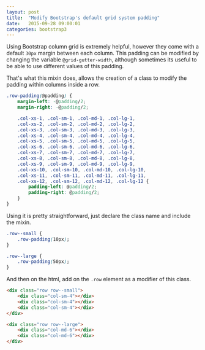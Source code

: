 ```yaml
---
layout: post
title:  "Modify Bootstrap's default grid system padding"
date:   2015-09-28 09:00:01
categories: bootstrap3
---
```


Using Bootstrap column grid is extremely helpful, however they come with a default `30px` margin between each column. This padding can be modified by changing the variable `@grid-gutter-width`, although sometimes its useful to be able to use different values of this padding.

That's what this mixin does, allows the creation of a class to modify the padding within columns inside a row.

```css
.row-padding(@padding) {
    margin-left: -@padding/2;
    margin-right: -@padding/2;

	.col-xs-1, .col-sm-1, .col-md-1, .col-lg-1, 
	.col-xs-2, .col-sm-2, .col-md-2, .col-lg-2, 
	.col-xs-3, .col-sm-3, .col-md-3, .col-lg-3, 
	.col-xs-4, .col-sm-4, .col-md-4, .col-lg-4, 
	.col-xs-5, .col-sm-5, .col-md-5, .col-lg-5, 
	.col-xs-6, .col-sm-6, .col-md-6, .col-lg-6, 
	.col-xs-7, .col-sm-7, .col-md-7, .col-lg-7, 
	.col-xs-8, .col-sm-8, .col-md-8, .col-lg-8, 
	.col-xs-9, .col-sm-9, .col-md-9, .col-lg-9, 
	.col-xs-10, .col-sm-10, .col-md-10, .col-lg-10, 
	.col-xs-11, .col-sm-11, .col-md-11, .col-lg-11, 
	.col-xs-12, .col-sm-12, .col-md-12, .col-lg-12 {
	    padding-left: @padding/2;
	    padding-right: @padding/2;
	}
}
```

Using it is pretty straightforward, just declare the class name and include the mixin.

```css
.row--small {
	.row-padding(10px);
}

.row--large {
	.row-padding(50px);
}
```

And then on the html, add on the `.row` element as a modifier of this class.

```html
<div class="row row--small">
	<div class="col-sm-4"></div>
	<div class="col-sm-4"></div>
	<div class="col-sm-4"></div>
</div>

<div class="row row--large">
	<div class="col-md-6"></div>
	<div class="col-md-6"></div>
</div>
```
